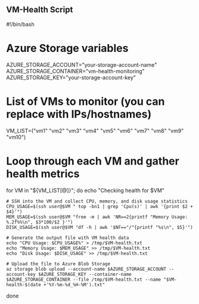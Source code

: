 ## VM-Health Script


#!/bin/bash

# Azure Storage variables
AZURE_STORAGE_ACCOUNT="your-storage-account-name"
AZURE_STORAGE_CONTAINER="vm-health-monitoring"
AZURE_STORAGE_KEY="your-storage-account-key"

# List of VMs to monitor (you can replace with IPs/hostnames)
VM_LIST=("vm1" "vm2" "vm3" "vm4" "vm5" "vm6" "vm7" "vm8" "vm9" "vm10")

# Loop through each VM and gather health metrics
for VM in "${VM_LIST[@]}"; do
    echo "Checking health for $VM"

    # SSH into the VM and collect CPU, memory, and disk usage statistics
    CPU_USAGE=$(ssh user@$VM " top -bn1 | grep 'Cpu(s)' | awk '{print $2 + $4}'")
    MEM_USAGE=$(ssh user@$VM "free -m | awk 'NR==2{printf "Memory Usage: %.2f%%\n", $3*100/$2 }'")
    DISK_USAGE=$(ssh user@$VM "df -h | awk '$NF=="/"{printf "%s\n", $5}'")

    # Generate the output file with VM health data
    echo "CPU Usage: $CPU_USAGE%" > /tmp/$VM-health.txt
    echo "Memory Usage: $MEM_USAGE" >> /tmp/$VM-health.txt
    echo "Disk Usage: $DISK_USAGE" >> /tmp/$VM-health.txt

    # Upload the file to Azure Blob Storage
    az storage blob upload --account-name $AZURE_STORAGE_ACCOUNT --account-key $AZURE_STORAGE_KEY --container-name $AZURE_STORAGE_CONTAINER --file /tmp/$VM-health.txt --name "$VM-health-$(date +'%Y-%m-%d_%H-%M').txt"
done
